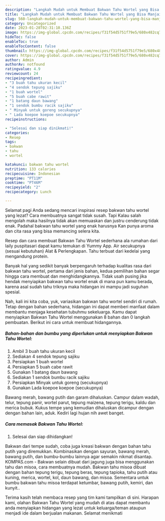 ```yaml
---
description: "Langkah Mudah untuk Membuat Bakwan Tahu Wortel yang Bisa Manjain Lidah, Buat Buka Puasa Enak Banget"
title: "Langkah Mudah untuk Membuat Bakwan Tahu Wortel yang Bisa Manjain Lidah, Buat Buka Puasa Enak Banget"
slug: 560-langkah-mudah-untuk-membuat-bakwan-tahu-wortel-yang-bisa-manjain-lidah-buat-buka-puasa-enak-banget
category: Uncategorized
date: 2023-01-28T02:31:10.136Z
image: https://img-global.cpcdn.com/recipes/f31f54d5751f79e5/680x482cq70/bakwan-tahu-wortel-foto-resep-utama.jpg
hideToc: false
enableToc: true
enableTocContent: false
thumbnail: https://img-global.cpcdn.com/recipes/f31f54d5751f79e5/680x482cq70/bakwan-tahu-wortel-foto-resep-utama.jpg
cover: https://img-global.cpcdn.com/recipes/f31f54d5751f79e5/680x482cq70/bakwan-tahu-wortel-foto-resep-utama.jpg
author: Admin
authorAv: notfound
ratingvalue: 4.9
reviewcount: 24
recipeingredient:
- "3 buah tahu ukuran kecil"
- "4 sendok tepung sajiku"
- "1 buah wortel"
- "5 buah cabe rawit"
- "1 batang daun bawang"
- "1 sendok bumbu racik sajiku"
- " Minyak untuk goreng secukupnya"
- " Lada koepoe koepoe secukupnya"
recipeinstructions:

- "Selesai dan siap dinikmati!"
categories:
- Resep
tags:
- bakwan
- tahu
- wortel

katakunci: bakwan tahu wortel 
nutrition: 133 calories
recipecuisine: Indonesian
preptime: "PT11M"
cooktime: "PT46M"
recipeyield: "2"
recipecategory: Lunch

---
```



Selamat pagi Anda sedang mencari inspirasi resep bakwan tahu wortel yang lezat? Cara membuatnya sangat tidak susah. Tapi Kalau salah mengolah maka hasilnya tidak akan memuaskan dan justru cenderung tidak enak. Padahal bakwan tahu wortel yang enak harusnya Kan punya aroma dan cita rasa yang bisa memancing selera kita.


Resep dan cara membuat Bakwan Tahu Wortel sederhana ala rumahan dari laily puspitasari dapat kamu temukan di Yummy App. Air secukupnya (sesuai kebutuhan) Alat &amp; Perlengkapan. Tahu terbuat dari kedelai yang mengandung protein.

Banyak hal yang sedikit banyak berpengaruh terhadap kualitas rasa dari bakwan tahu wortel, pertama dari jenis bahan, kedua pemilihan bahan segar hingga cara membuat dan menghidangkannya. Tidak usah pusing jika hendak menyiapkan bakwan tahu wortel enak di mana pun kamu berada, karena asal sudah tahu triknya maka hidangan ini mampu jadi suguhan spesial.


Nah, kali ini kita coba, yuk, variasikan bakwan tahu wortel sendiri di rumah. Tetap dengan bahan sederhana, hidangan ini dapat memberi manfaat dalam membantu menjaga kesehatan tubuhmu sekeluarga. Kamu dapat menyiapkan Bakwan Tahu Wortel menggunakan 8 bahan dan 0 langkah pembuatan. Berikut ini cara untuk membuat hidangannya.

<!--inarticleads1-->

##### Bahan-bahan dan bumbu yang diperlukan untuk menyiapkan Bakwan Tahu Wortel:

1. Ambil 3 buah tahu ukuran kecil
1. Sediakan 4 sendok tepung sajiku
1. Persiapkan 1 buah wortel
1. Persiapkan 5 buah cabe rawit
1. Gunakan 1 batang daun bawang
1. Sediakan 1 sendok bumbu racik sajiku
1. Persiapkan  Minyak untuk goreng (secukupnya)
1. Gunakan  Lada koepoe koepoe (secukupnya)


Bawang merah, bawang putih dan garam dihaluskan. Campur dalam wadah, telur, tepung panir, wortel parut, tepung maizena, tepung terigu, kaldu dan merica bubuk. Kukus tempe yang kemudian dihaluskan dicampur dengan dengan bahan lain, aduk. Kediri lagi hujan nih awet banget. 

<!--inarticleads2-->

##### Cara memasak Bakwan Tahu Wortel:


1. Selesai dan siap dihidangkan!

Bakwan dari tempe sudah, coba juga kreasi bakwan dengan bahan tahu putih yang diremukkan. Kombinasikan dengan sayuran, bawang merah, bawang putih, dan bumbu-bumbu lainnya agar semakin nikmat disantap. KOMPAS.com - Bakwan selain dibuat dari jagung juga bisa menggunakan tahu dan misoa, cara membuatnya mudah. Bakwan tahu misoa dibuat dengan bahan tepung terigu, tepung beras, tepung tapioka, tahu putih atau kuning, merica, wortel, kol, daun bawang, dan misoa. Sementara untuk bumbu bakwan tahu misoa terdapat ketumbar, bawang putih, kemiri, dan kunyit.. 

Terima kasih telah membaca resep yang tim kami tampilkan di sini. Harapan kami, olahan Bakwan Tahu Wortel yang mudah di atas dapat membantu anda menyiapkan hidangan yang lezat untuk keluarga/teman ataupun menjadi ide dalam berjualan makanan. Selamat menikmati
